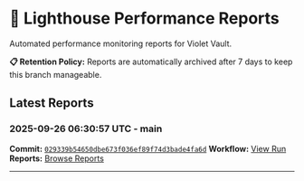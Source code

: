 # 🔦 Lighthouse Performance Reports

Automated performance monitoring reports for Violet Vault.

**📋 Retention Policy:** Reports are automatically archived after 7 days to keep this branch manageable.

## Latest Reports

### 2025-09-26 06:30:57 UTC - main

**Commit:** [`029339b54650dbe673f036ef89f74d3bade4fa6d`](https://github.com/thef4tdaddy/violet-vault/commit/029339b54650dbe673f036ef89f74d3bade4fa6d)
**Workflow:** [View Run](https://github.com/thef4tdaddy/violet-vault/actions/runs/18029849764)
**Reports:** [Browse Reports](https://github.com/thef4tdaddy/violet-vault/tree/lighthouse-reports/reports/main/2025-09-26_06-30-56)


---

